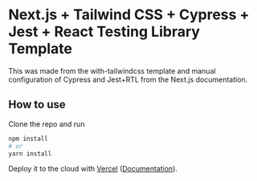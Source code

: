 # Next.js + Tailwind CSS + Cypress + Jest + React Testing Library Template

This was made from the with-tailwindcss template and manual configuration of Cypress and Jest+RTL from the Next.js documentation.

## How to use

Clone the repo and run

```bash
npm install
# or
yarn install
```

Deploy it to the cloud with [Vercel](https://vercel.com/new?utm_source=github&utm_medium=readme&utm_campaign=next-example) ([Documentation](https://nextjs.org/docs/deployment)).
